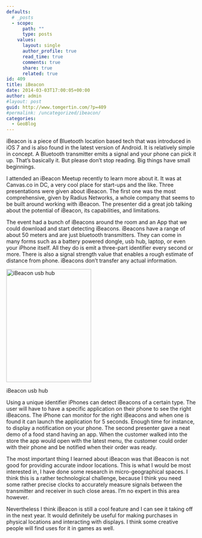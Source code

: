 ```yaml
---
defaults:
  # _posts
  - scope:
      path: ""
      type: posts
    values:
      layout: single
      author_profile: true
      read_time: true
      comments: true
      share: true
      related: true
id: 409
title: iBeacon
date: 2014-03-03T17:00:05+00:00
author: admin
#layout: post
guid: http://www.tomgertin.com/?p=409
#permalink: /uncategorized/ibeacon/
categories:
  - GeoBlog
---
```

iBeacon is a piece of Bluetooth location based tech that was introduced in iOS 7 and is also found in the latest version of Android. It is relatively simple in concept. A Bluetooth transmitter emits a signal and your phone can pick it up. That’s basically it. But please don’t stop reading. Big things have small beginnings.

I attended an iBeacon Meetup recently to learn more about it. It was at Canvas.co in DC, a very cool place for start-ups and the like. Three presentations were given about iBeacon. The first one was the most comprehensive, given by Radius Networks, a whole company that seems to be built around working with iBeacon. The presenter did a great job talking about the potential of iBeacon, its capabilities, and limitations.

The event had a bunch of iBeacons around the room and an App that we could download and start detecting iBeacons. iBeacons have a range of about 50 meters and are just bluetooth transmitters. They can come in many forms such as a battery powered dongle, usb hub, laptop, or even your iPhone itself. All they do is emit a three-part identifier every second or more. There is also a signal strength value that enables a rough estimate of distance from phone. iBeacons don’t transfer any actual information.

<div id="attachment_410" style="width: 235px" class="wp-caption alignnone">
  <a href="http://www.tomgertin.com/blog/wp-content/uploads/2014/03/iBeacon.jpg"><img class="size-medium wp-image-410" alt="iBeacon usb hub" src="http://www.tomgertin.com/blog/wp-content/uploads/2014/03/iBeacon-225x300.jpg" width="225" height="300" /></a>
  
  <p class="wp-caption-text">
    iBeacon usb hub
  </p>
</div>

Using a unique identifier iPhones can detect iBeacons of a certain type. The user will have to have a specific application on their phone to see the right iBeacons. The iPhone can monitor for the right iBeacons and when one is found it can launch the application for 5 seconds. Enough time for instance, to display a notification on your phone. The second presenter gave a neat demo of a food stand having an app. When the customer walked into the store the app would open with the latest menu, the customer could order with their phone and be notified when their order was ready.

The most important thing I learned about iBeacon was that iBeacon is not good for providing accurate indoor locations. This is what I would be most interested in, I have done some research in micro-geographical spaces. I think this is a rather technological challenge, because I think you need some rather precise clocks to accurately measure signals between the transmitter and receiver in such close areas. I’m no expert in this area however.

Nevertheless I think iBeacon is still a cool feature and I can see it taking off in the next year. It would definitely be useful for making purchases in physical locations and interacting with displays. I think some creative people will find uses for it in games as well.
